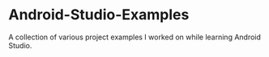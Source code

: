 # Android-Studio-Examples
A collection of various project examples I worked on while learning Android Studio.
